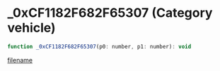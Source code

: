 # _0xCF1182F682F65307 (Category vehicle)

```js
function _0xCF1182F682F65307(p0: number, p1: number): void
```

[filename](_0xCF1182F682F65307_m.md ':include')